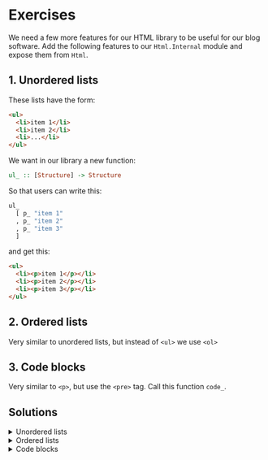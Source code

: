 # Exercises

We need a few more features for our HTML library to be useful for
our blog software. Add the following features to our `Html.Internal` module
and expose them from `Html`.

## 1. Unordered lists

These lists have the form:

```html
<ul>
  <li>item 1</li>
  <li>item 2</li>
  <li>...</li>
</ul>
```

We want in our library a new function:

```haskell
ul_ :: [Structure] -> Structure
```

So that users can write this:

```haskell
ul_
  [ p_ "item 1"
  , p_ "item 2"
  , p_ "item 3"
  ]
```

and get this:

```html
<ul>
  <li><p>item 1</p></li>
  <li><p>item 2</p></li>
  <li><p>item 3</p></li>
</ul>
```

## 2. Ordered lists

Very similar to unordered lists, but instead of `<ul>` we use `<ol>`

## 3. Code blocks

Very similar to `<p>`, but use the `<pre>` tag. Call this function `code_`.

## Solutions

<details>
  <summary>Unordered lists</summary>

```haskell
ul_ :: [Structure] -> Structure
ul_ =
  Structure . el "ul" . concat . map (el "li" . getStructureString)
```

</details>

<details>
  <summary>Ordered lists</summary>

```haskell
ol_ :: [Structure] -> Structure
ol_ =
  Structure . el "ol" . concat . map (el "li" . getStructureString)
```

Note: the two functions above could be unified.

</details>

<details>
  <summary>Code blocks</summary>

```haskell
code_ :: String -> Structure
code_ = Structure . el "pre" . escape
```

</details>
